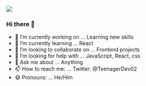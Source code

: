 [![](https://github.com/saadeghi/KacperFiga/blob/master/code.gif)](#)

### Hi there 👋

- 🔭 I’m currently working on ... Learning new skills
- 🌱 I’m currently learning ... React
- 👯 I’m looking to collaborate on ... Frontend projects
- 🤔 I’m looking for help with ... JavaScript, React, css
- 💬 Ask me about ... Anything
- 📫 How to reach me: ... Twitter: @TeenagerDev02
- 😄 Pronouns: ... He/Him

